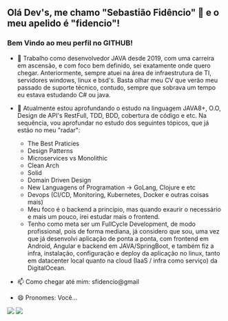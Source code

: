 ## Olá Dev's, me chamo "Sebastião Fidêncio" 👋 e o meu apelido é "fidencio"!
### Bem Vindo ao meu perfil no GITHUB!


- 🔭 Trabalho como desenvolvedor JAVA desde 2019, com uma carreira em ascensão, e com foco bem definido, sei exatamente onde quero chegar. Anteriormente, sempre atuei na área de infraestrutura de TI, servidores windows, linux e bsd's. Basta olhar meu CV que verão meu passado de suporte técnico, contudo, sempre que sobrava um tempo eu estava estudando C# ou java.

- 🌱 Atualmente estou aprofundando o estudo na linguagem JAVA8+, O.O, Design de API's RestFull, TDD, BDD, cobertura de código e etc. Na sequência, vou aprofundar no estudo dos seguintes tópicos, que já estão no meu "radar": 
   - The Best Praticies
   - Design Patterns
   - Microservices vs Monolithic
   - Clean Arch
   - Solid
   - Domain Driven Design
   - New Languagens of Programation -> GoLang, Clojure e etc
   - Devops (CI/CD, Monitoring, Kubernetes, Docker e outras coisas mais) 
   - Meu foco é o backend a princípio, mas quando exaurir o necessário e mais um pouco, irei estudar mais o frontend.
   - Tenho como meta ser um FullCycle Development, de modo profissional, pois de forma mediana, já considero que sou, uma vez que já desenvolvi aplicação de ponta a ponta, com frontend em Android, Angular e backend em JAVA/SpringBoot, e também fiz a infra, instalação, configuração e deploy da aplicação no linux, tanto em datacenter local quanto na cloud (IaaS / infra como serviço) da DigitalOcean. 

- 📫 Como chegar até mim: sfidencio@gmail
- 😄 Pronomes: Você...

<div>
<a href = "mailto:sfidencio@gmail.com"><img src="https://img.shields.io/badge/Gmail-D14836?style=for-the-badge&logo=gmail&logoColor=white" target="_blank"></a>
<a href="https://www.linkedin.com/in/sebastião-fidêncio-0222a9175" target="_blank"><img src="https://img.shields.io/badge/-LinkedIn-%230077B5?style=for-the-badge&logo=linkedin&logoColor=white" target="_blank"></a>   
</div>

<!--
**sfidencio/sfidencio** is a ✨ _special_ ✨ repository because its `README.md` (this file) appears on your GitHub profile.




- 👯 I’m looking to collaborate on ...
- 🤔 I’m looking for help with ...
- 💬 Ask me about ...
- 📫 How to reach me: ...
- 😄 Pronouns: ...
- ⚡ Fun fact: ...
-->
